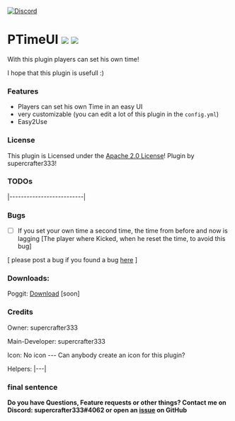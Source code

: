 [![Discord](https://img.shields.io/badge/chat-on%20discord-7289da.svg)](https://discord.gg/ca6cWPpERp)
# PTimeUI   [![](https://poggit.pmmp.io/shield.state/PTimeUI)](https://poggit.pmmp.io/p/PTimeUI) <a href="https://poggit.pmmp.io/p/PTimeUI"><img src="https://poggit.pmmp.io/shield.dl.total/PTimeUI"></a>

With this plugin players can set his own time!

I hope that this plugin is usefull :)

### Features
- Players can set his own Time in an easy UI
- very customizable (you can edit a lot of this plugin in the `config.yml`)
- Easy2Use

### License
This plugin is Licensed under the [Apache 2.0 License](/LICENSE)! Plugin by supercrafter333!

### TODOs
|--------------------------|

### Bugs
- [ ] If you set your own time a second time, the time from before and now is lagging [The player where Kicked, when he reset the time, to avoid this bug]

[ please post a bug if you found a bug [here](https://github.com/supercrafter333/PTimeUI/issues) ]

### Downloads:
Poggit: <a href="https://poggit.pmmp.io/p/PTimeUI">Download</a> [soon]

### Credits
Owner: supercrafter333

Main-Developer: supercrafter333

Icon: No icon  --- Can anybody create an icon for this plugin?

Helpers: |---|

### final sentence
**Do you have Questions, Feature requests or other things? Contact me on Discord: supercrafter333#4062  or  open an [issue](https://github.com/supercrafter333/PTimeUI/issues) on GitHub**

